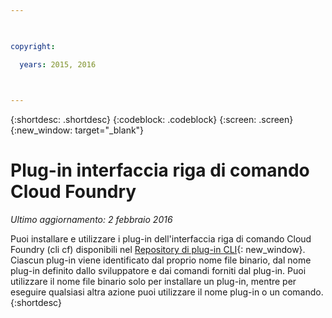 ```yaml
---

 

copyright:

  years: 2015, 2016

 

---
```


{:shortdesc: .shortdesc}
{:codeblock: .codeblock}
{:screen: .screen}
{:new_window: target="_blank"}

# Plug-in interfaccia riga di comando Cloud Foundry

*Ultimo aggiornamento: 2 febbraio 2016*

Puoi installare e utilizzare i plug-in dell'interfaccia riga di comando Cloud Foundry (cli cf) disponibili nel [Repository di plug-in CLI](http://plugins.{DomainName}/){: new_window}. Ciascun plug-in viene identificato dal proprio nome file binario, dal nome plug-in definito dallo sviluppatore e dai comandi forniti dal plug-in. Puoi utilizzare il nome file binario solo per installare un plug-in, mentre per eseguire qualsiasi altra azione puoi utilizzare il nome plug-in o un comando.
{:shortdesc}

